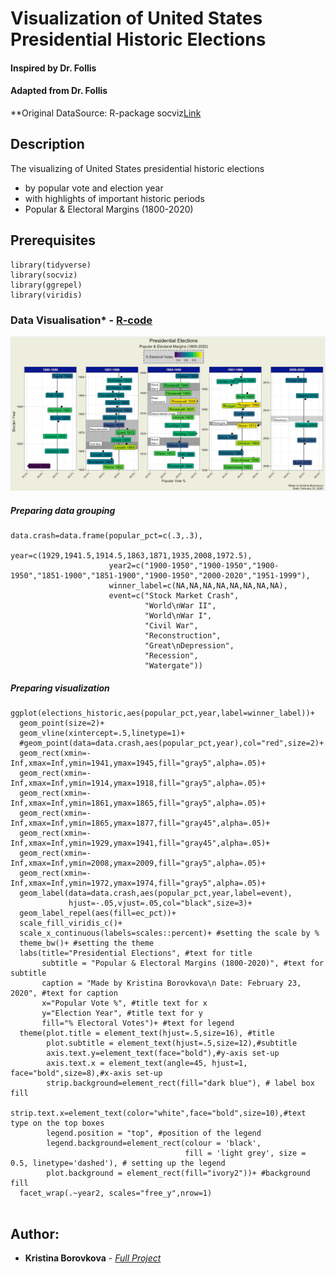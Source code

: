 # Visualization of United States Presidential Historic Elections

#### Inspired by Dr. Follis
#### Adapted from Dr. Follis
**Original DataSource: R-package socviz[Link](https://cran.r-project.org/web/packages/socviz/socviz.pdf) 

## Description

The visualizing of United States presidential historic elections
- by popular vote and election year
- with highlights of important historic periods 
- Popular & Electoral Margins (1800-2020)

## Prerequisites

```{r}
library(tidyverse)
library(socviz)
library(ggrepel)
library(viridis)
```
### Data Visualisation* - [R-code](https://github.com/borovkk/VisualizationOfTheUSHistoricElections/blob/master/r_code_us_election_viz.R)

![Visualization](https://raw.githubusercontent.com/borovkk/VisualizationOfTheUSHistoricElections/master/Picture1.png)

##### Preparing data grouping 

```{r}
data.crash=data.frame(popular_pct=c(.3,.3),
                      year=c(1929,1941.5,1914.5,1863,1871,1935,2008,1972.5),
                      year2=c("1900-1950","1900-1950","1900-1950","1851-1900","1851-1900","1900-1950","2000-2020","1951-1999"),
                      winner_label=c(NA,NA,NA,NA,NA,NA,NA,NA),
                      event=c("Stock Market Crash",
                              "World\nWar II",
                              "World\nWar I",
                              "Civil War",
                              "Reconstruction",
                              "Great\nDepression",
                              "Recession",
                              "Watergate"))
```

##### Preparing visualization

```{r}
ggplot(elections_historic,aes(popular_pct,year,label=winner_label))+
  geom_point(size=2)+
  geom_vline(xintercept=.5,linetype=1)+
  #geom_point(data=data.crash,aes(popular_pct,year),col="red",size=2)+
  geom_rect(xmin=-Inf,xmax=Inf,ymin=1941,ymax=1945,fill="gray5",alpha=.05)+
  geom_rect(xmin=-Inf,xmax=Inf,ymin=1914,ymax=1918,fill="gray5",alpha=.05)+
  geom_rect(xmin=-Inf,xmax=Inf,ymin=1861,ymax=1865,fill="gray5",alpha=.05)+
  geom_rect(xmin=-Inf,xmax=Inf,ymin=1865,ymax=1877,fill="gray45",alpha=.05)+
  geom_rect(xmin=-Inf,xmax=Inf,ymin=1929,ymax=1941,fill="gray45",alpha=.05)+
  geom_rect(xmin=-Inf,xmax=Inf,ymin=2008,ymax=2009,fill="gray5",alpha=.05)+
  geom_rect(xmin=-Inf,xmax=Inf,ymin=1972,ymax=1974,fill="gray5",alpha=.05)+
  geom_label(data=data.crash,aes(popular_pct,year,label=event),
             hjust=-.05,vjust=.05,col="black",size=3)+
  geom_label_repel(aes(fill=ec_pct))+
  scale_fill_viridis_c()+
  scale_x_continuous(labels=scales::percent)+ #setting the scale by %
  theme_bw()+ #setting the theme
  labs(title="Presidential Elections", #text for title
       subtitle = "Popular & Electoral Margins (1800-2020)", #text for subtitle
       caption = "Made by Kristina Borovkova\n Date: February 23, 2020", #text for caption
       x="Popular Vote %", #title text for x
       y="Election Year", #title text for y
       fill="% Electoral Votes")+ #text for legend
  theme(plot.title = element_text(hjust=.5,size=16), #title
        plot.subtitle = element_text(hjust=.5,size=12),#subtitle
        axis.text.y=element_text(face="bold"),#y-axis set-up
        axis.text.x = element_text(angle=45, hjust=1, face="bold",size=8),#x-axis set-up
        strip.background=element_rect(fill="dark blue"), # label box fill
        strip.text.x=element_text(color="white",face="bold",size=10),#text type on the top boxes
        legend.position = "top", #position of the legend
        legend.background=element_rect(colour = 'black', 
                                       fill = 'light grey', size = 0.5, linetype='dashed'), # setting up the legend
        plot.background = element_rect(fill="ivory2"))+ #background fill
  facet_wrap(.~year2, scales="free_y",nrow=1)
  
```
  
## Author:

* **Kristina Borovkova** - [*Full Project*](https://github.com/borovkk/VisualizationOfTheUSHistoricElections/blob/master/US_Elections_Viz_by_Borovkova.pdf)

